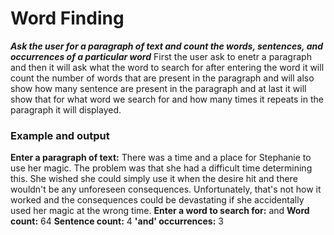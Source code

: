 # Word Finding
 ***Ask the user for a paragraph of text and count the words, sentences, and occurrences of a particular word***
 First the user ask to enetr a paragraph and then it will ask what the word to search for after entering the word it will count the number of words that are present in the paragraph and will also show how many sentence are present in the paragraph and at last it will show that for what word we search for and how many times it repeats in the paragraph it will displayed.    



 ### Example and output

**Enter a paragraph of text:** There was a time and a place for Stephanie to use her magic. The problem was that she had a difficult time determining this. She wished she could simply use it when the desire hit and there wouldn't be any unforeseen consequences. Unfortunately, that's not how it worked and the consequences could be devastating if she accidentally used her magic at the wrong time.
**Enter a word to search for:** and
**Word count:** 64
**Sentence count:** 4
**'and' occurrences:** 3
